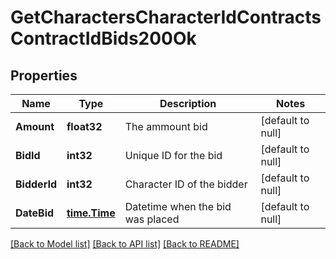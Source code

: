 # GetCharactersCharacterIdContractsContractIdBids200Ok

## Properties
Name | Type | Description | Notes
------------ | ------------- | ------------- | -------------
**Amount** | **float32** | The ammount bid | [default to null]
**BidId** | **int32** | Unique ID for the bid | [default to null]
**BidderId** | **int32** | Character ID of the bidder | [default to null]
**DateBid** | [**time.Time**](time.Time.md) | Datetime when the bid was placed | [default to null]

[[Back to Model list]](../README.md#documentation-for-models) [[Back to API list]](../README.md#documentation-for-api-endpoints) [[Back to README]](../README.md)


